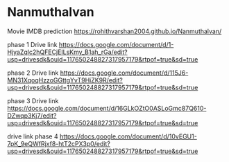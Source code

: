 # Nanmuthalvan

Movie IMDB prediction
https://rohithvarshan2004.github.io/Nanmuthalvan/

phase 1
Drive link
https://docs.google.com/document/d/1-HjyaZqlc2hQFECjEILsKmy_B1ah_rGa/edit?usp=drivesdk&ouid=117650248827317957179&rtpof=true&sd=true

phase 2
Drive link
https://docs.google.com/document/d/115J6-MN31XqoqHzzoGGttgYvT9HiZK9R/edit?usp=drivesdk&ouid=117650248827317957179&rtpof=true&sd=true


phase 3
Drive link 
https://docs.google.com/document/d/16GLkOZtO0ASLoGmc87Q610-DZwqp3Kj7/edit?usp=drivesdk&ouid=117650248827317957179&rtpof=true&sd=true


drive link phase 4
https://docs.google.com/document/d/10vEGU1-7pK_9eQWfRjxf8-htT2cPX3p0/edit?usp=drivesdk&ouid=117650248827317957179&rtpof=true&sd=true 
